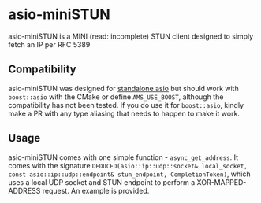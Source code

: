 # asio-miniSTUN
asio-miniSTUN is a MINI (read: incomplete) STUN client designed to simply fetch an IP per RFC 5389

## Compatibility
asio-miniSTUN was designed for [standalone asio](https://github.com/chriskohlhoff/asio) but should work with `boost::asio` with the CMake or define `AMS_USE_BOOST`, although the compatibility has not been tested. If you do use it for `boost::asio`, kindly make a PR with any type aliasing that needs to happen to make it work.

## Usage
asio-miniSTUN comes with one simple function - `async_get_address`. It comes with the signature `DEDUCED(asio::ip::udp::socket& local_socket, const asio::ip::udp::endpoint& stun_endpoint, CompletionToken)`, which uses a local UDP socket and STUN endpoint to perform a XOR-MAPPED-ADDRESS request. An example is provided.
